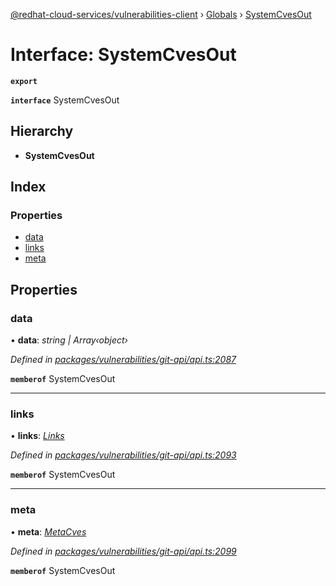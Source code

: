 [@redhat-cloud-services/vulnerabilities-client](../README.md) › [Globals](../globals.md) › [SystemCvesOut](systemcvesout.md)

# Interface: SystemCvesOut

**`export`** 

**`interface`** SystemCvesOut

## Hierarchy

* **SystemCvesOut**

## Index

### Properties

* [data](systemcvesout.md#data)
* [links](systemcvesout.md#links)
* [meta](systemcvesout.md#meta)

## Properties

###  data

• **data**: *string | Array‹object›*

*Defined in [packages/vulnerabilities/git-api/api.ts:2087](https://github.com/RedHatInsights/javascript-clients/blob/master/packages/vulnerabilities/git-api/api.ts#L2087)*

**`memberof`** SystemCvesOut

___

###  links

• **links**: *[Links](links.md)*

*Defined in [packages/vulnerabilities/git-api/api.ts:2093](https://github.com/RedHatInsights/javascript-clients/blob/master/packages/vulnerabilities/git-api/api.ts#L2093)*

**`memberof`** SystemCvesOut

___

###  meta

• **meta**: *[MetaCves](metacves.md)*

*Defined in [packages/vulnerabilities/git-api/api.ts:2099](https://github.com/RedHatInsights/javascript-clients/blob/master/packages/vulnerabilities/git-api/api.ts#L2099)*

**`memberof`** SystemCvesOut
